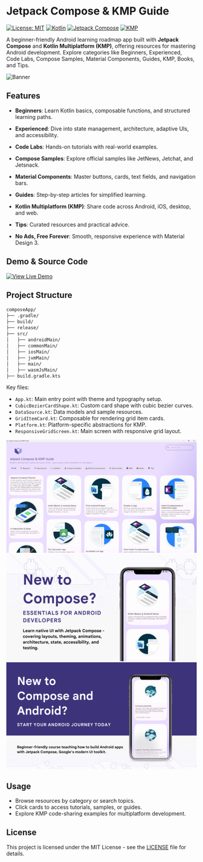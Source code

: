 # Jetpack Compose & KMP Guide

[![License: MIT](https://img.shields.io/badge/License-MIT-yellow.svg)](https://opensource.org/licenses/MIT)
[![Kotlin](https://img.shields.io/badge/Kotlin-1.9.20-blue.svg)](https://kotlinlang.org/)
[![Jetpack Compose](https://img.shields.io/badge/Jetpack%20Compose-1.6.0-brightgreen.svg)](https://developer.android.com/jetpack/compose)
[![KMP](https://img.shields.io/badge/Kotlin%20Multiplatform-1.9.20-blueviolet.svg)](https://kotlinlang.org/docs/multiplatform.html)

A beginner-friendly Android learning roadmap app built with **Jetpack Compose** and **Kotlin Multiplatform (KMP)**, offering resources for mastering Android development. Explore categories like Beginners, Experienced, Code Labs, Compose Samples, Material Components, Guides, KMP, Books, and Tips.

![Banner](https://blogger.googleusercontent.com/img/b/R29vZ2xl/AVvXsEgWJczaiH2fvhkG672jX3QVBLaLQBizhNaMv5FSCp06JOHIisaVmLusYoK_BMyt0rPgPusbYFEltHF6rp8om8p9uYOjry9Cakv0SkEobui4P36idjazkrJOulxKrPG559SkcOPBkep0AuLLBiTe6Zkg8nhDWKdTnEAyHLcdYqXShHCehbAVMhIicP1-ils/s16000/01.png)

## Features

- **Beginners**: Learn Kotlin basics, composable functions, and structured learning paths.
- **Experienced**: Dive into state management, architecture, adaptive UIs, and accessibility.
- **Code Labs**: Hands-on tutorials with real-world examples.
- **Compose Samples**: Explore official samples like JetNews, Jetchat, and Jetsnack.
- **Material Components**: Master buttons, cards, text fields, and navigation bars.
- **Guides**: Step-by-step articles for simplified learning.
- **Kotlin Multiplatform (KMP)**: Share code across Android, iOS, desktop, and web.
- **Tips**: Curated resources and practical advice.

- **No Ads, Free Forever**: Smooth, responsive experience with Material Design 3.

## Demo & Source Code

[![View Live Demo](https://blogger.googleusercontent.com/img/b/R29vZ2xl/AVvXsEhyxwAdLbYrq_XlngTsbSznO2vgtzrPQOuGFpRH618P9Z0Popp06BMIp7HTkxLW17PWW2aT3lIM3JWYOTlqk-U1HDiY8WHxOTXjqplD0E3c3bzt8xgvaSwOl7i8HJg0peWRCZGZ_mq-umBpJ_j5_p0jGnaclj42wNtWU0JkqtCjJn8FwWQusmZ6j8agPlw/s320/view-demo-button_592324-17211.png)](https://www.boltuix.com/2025/09/jetpack-compose-and-kmp-guide-free.html)


## Project Structure

```
composeApp/
├── .gradle/
├── build/
├── release/
├── src/
│   ├── androidMain/
│   ├── commonMain/
│   ├── iosMain/
│   ├── jvmMain/
│   ├── main/
│   ├── wasmJsMain/
├── build.gradle.kts
```

Key files:
- `App.kt`: Main entry point with theme and typography setup.
- `CubicBezierCardShape.kt`: Custom card shape with cubic bezier curves.
- `DataSource.kt`: Data models and sample resources.
- `GridItemCard.kt`: Composable for rendering grid item cards.
- `Platform.kt`: Platform-specific abstractions for KMP.
- `ResponsiveGridScreen.kt`: Main screen with responsive grid layout.

![Banner](https://github.com/BoltUIX/Jetpack-Compose-and-KMP-Guide/blob/main/screens/02.png)
![Banner](https://github.com/BoltUIX/Jetpack-Compose-and-KMP-Guide/blob/main/screens/04.png)
![Banner](https://github.com/BoltUIX/Jetpack-Compose-and-KMP-Guide/blob/main/screens/05.png)

## Usage

- Browse resources by category or search topics.
- Click cards to access tutorials, samples, or guides.
- Explore KMP code-sharing examples for multiplatform development.

## License

This project is licensed under the MIT License - see the [LICENSE](LICENSE) file for details.